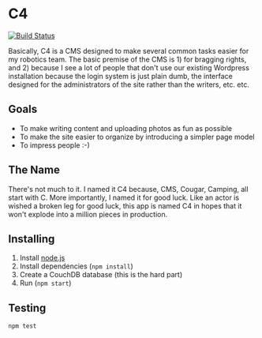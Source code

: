 C4
===

[![Build Status](https://secure.travis-ci.org/digitxp/c4-cms.png?branch=master)](http://travis-ci.org/digitxp/c4-cms)

Basically, C4 is a CMS designed to make several common tasks easier for my
robotics team. The basic premise of the CMS is 1) for bragging rights, and 2)
because I see a lot of people that don't use our existing Wordpress
installation because the login system is just plain dumb, the interface
designed for the administrators of the site rather than the writers, etc. etc.

Goals
-----

- To make writing content and uploading photos as fun as possible
- To make the site easier to organize by introducing a simpler page model
- To impress people :-)

The Name
--------

There's not much to it. I named it C4 because, CMS, Cougar, Camping, all start
with C. More importantly, I named it for good luck. Like an actor is wished
a broken leg for good luck, this app is named C4 in hopes that it won't explode
into a million pieces in production.

Installing
----------

1. Install [node.js](nodejs.org)
2. Install dependencies (`npm install`)
3. Create a CouchDB database (this is the hard part)
4. Run (`npm start`)

Testing
-------

`npm test`
